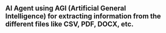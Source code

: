 ## AI Agent using AGI (Artificial General Intelligence) for extracting information from the different files like CSV, PDF, DOCX, etc.
